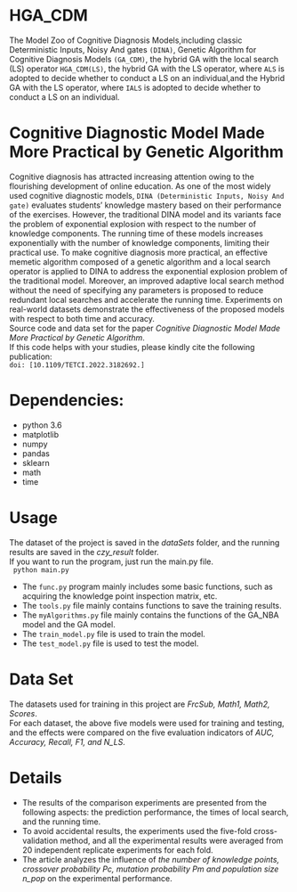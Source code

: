 # HGA_CDM
The Model Zoo of Cognitive Diagnosis Models,including classic Deterministic Inputs, Noisy And gates `(DINA)`, Genetic Algorithm for Cognitive Diagnosis Models `(GA_CDM)`, the hybrid GA with the local search (LS) operator `HGA_CDM(LS)`, the hybrid GA with the LS operator, where `ALS` is adopted to decide whether to conduct a LS on an individual,and the Hybrid GA with the LS operator, where `IALS` is adopted to decide whether to conduct a LS on an individual. 
# Cognitive Diagnostic Model Made More Practical by Genetic Algorithm
Cognitive diagnosis has attracted increasing attention owing to the flourishing development of online education. As one of the most widely used cognitive diagnostic models, `DINA (Deterministic Inputs, Noisy And gate)` evaluates students’ knowledge mastery based on their performance of the exercises. However, the traditional DINA model and its variants face the problem of exponential explosion with respect to the number of knowledge components. The running time of these models
increases exponentially with the number of knowledge components, limiting their practical use. To make cognitive diagnosis more practical, an effective memetic algorithm composed of a genetic algorithm and a local search operator is applied to DINA to address the exponential explosion problem of the traditional model. Moreover, an improved adaptive local search method without the need of specifying any parameters is proposed to reduce redundant local searches and accelerate the running time. Experiments on real-world datasets demonstrate the effectiveness of the proposed models with respect to both time and accuracy.  
Source code and data set for the paper *Cognitive Diagnostic Model Made More Practical by Genetic Algorithm*.  
If this code helps with your studies, please kindly cite the following publication:  
`doi: [10.1109/TETCI.2022.3182692.]`


# Dependencies:
  * python 3.6
  * matplotlib
  * numpy
  * pandas
  * sklearn
  * math
  * time


# Usage
The dataset of the project is saved in the *dataSets* folder, and the running results are saved in the *czy_result* folder.  
If you want to run the program, just run the main.py file.  
` python main.py`  
* The `func.py` program mainly includes some basic functions, such as acquiring the knowledge point inspection matrix, etc. 
* The `tools.py` file mainly contains functions to save the training results.  
* The `myAlgorithms.py` file mainly contains the functions of the GA_NBA model and the GA model.  
* The `train_model.py` file is used to train the model.  
* The `test_model.py` file is used to test the model.  


# Data Set
The datasets used for training in this project are *FrcSub, Math1, Math2, Scores*.  
For each dataset, the above five models were used for training and testing, and the effects were compared on the five evaluation indicators of *AUC, Accuracy, Recall, F1, and N_LS*.  


# Details
* The results of the comparison experiments are presented from the following aspects: the prediction performance, the times of local search, and the running time. 
* To avoid accidental results, the experiments used the five-fold cross-validation method, and all the experimental results were averaged from 20 independent replicate experiments for each fold.
* The article analyzes the influence of *the number of knowledge points, crossover probability Pc, mutation probability Pm and population size n_pop* on the experimental performance.  

